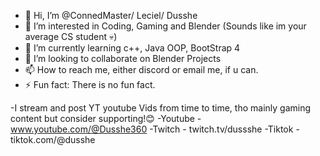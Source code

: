 - 👋 Hi, I’m @ConnedMaster/ Leciel/ Dusshe
- 👀 I’m interested in Coding, Gaming and Blender (Sounds like im your average CS student 💀)
- 🌱 I’m currently learning c++, Java OOP, BootStrap 4
- 💞️ I’m looking to collaborate on Blender Projects
- 📫 How to reach me, either discord or email me, if u can.
- ⚡ Fun fact: There is no fun fact.

-I stream and post YT youtube Vids from time to time, tho mainly gaming content but consider supporting!😊
-Youtube - www.youtube.com/@Dusshe360
-Twitch - twitch.tv/dussshe
-Tiktok - tiktok.com/@dusshe

<!---
ConnedMaster/ConnedMaster is a ✨ special ✨ repository because its `README.md` (this file) appears on your GitHub profile.
You can click the Preview link to take a look at your changes.
--->
